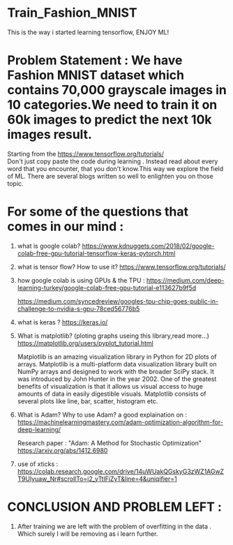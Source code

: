# Train_Fashion_MNIST
This is the way i started learning tensorflow, ENJOY ML!
# Problem Statement : We have Fashion MNIST dataset which contains 70,000 grayscale images in 10 categories.We need to train it on 60k images to predict the next 10k images result. 


Starting from the https://www.tensorflow.org/tutorials/  
Don't just copy paste the code during learning . Instead read about every word that you encounter, that you don't know.This way we explore the field of ML. There are several blogs written so well to enlighten you on those topic.

# For some of the questions that comes in our mind :

  1. what is google colab?
     https://www.kdnuggets.com/2018/02/google-colab-free-gpu-tutorial-tensorflow-keras-pytorch.html 
     
  2. what is tensor flow? How to use it? 
     https://www.tensorflow.org/tutorials/
     
  3. how google colab is using GPUs & the TPU :
      https://medium.com/deep-learning-turkey/google-colab-free-gpu-tutorial-e113627b9f5d 
       
      https://medium.com/syncedreview/googles-tpu-chip-goes-public-in-challenge-to-nvidia-s-gpu-78ced56776b5

  4. what is keras ? 
     https://keras.io/
  
  5. What is matplotlib? (ploting graphs useing this library,read more...)
     https://matplotlib.org/users/pyplot_tutorial.html
     
     Matplotlib is an amazing visualization library in Python for 2D plots of arrays.
     Matplotlib is a multi-platform data visualization library built on NumPy arrays and 
     designed to work with the broader SciPy stack. 
     It was introduced by John Hunter in the year 2002.
     One of the greatest benefits of visualization is that it allows us visual access to huge amounts of data 
     in easily digestible visuals. Matplotlib consists of several plots like line, bar, scatter, histogram etc.
     
  6.   What is Adam? Why to use Adam?
       a good explaination on :
            https://machinelearningmastery.com/adam-optimization-algorithm-for-deep-learning/
       
       Research paper : "Adam: A Method for Stochastic Optimization"  
                         https://arxiv.org/abs/1412.6980
                       
   7. use of xticks : https://colab.research.google.com/drive/14uWUakQGskyG3zWZ1AGwZT9Ulyuaw_Nr#scrollTo=i2_yTtIFiZyT&line=4&uniqifier=1
   
   #  CONCLUSION AND PROBLEM LEFT : 
   1. After training we are left with the problem of overfitting in the data . Which surely I will be removing as i learn further.
   
